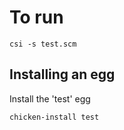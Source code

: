 # To run

```
csi -s test.scm
```

## Installing an egg

Install the 'test' egg
```
chicken-install test
```

